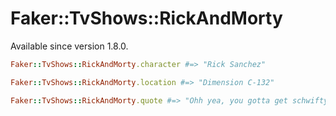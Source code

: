 # Faker::TvShows::RickAndMorty

Available since version 1.8.0.

```ruby
Faker::TvShows::RickAndMorty.character #=> "Rick Sanchez"

Faker::TvShows::RickAndMorty.location #=> "Dimension C-132"

Faker::TvShows::RickAndMorty.quote #=> "Ohh yea, you gotta get schwifty."
```